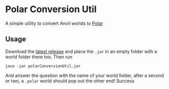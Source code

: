 # Polar Conversion Util
A simple utility to convert Anvil worlds to [Polar](https://github.com/hollow-cube/polar)

## Usage
Download the [latest release](https://github.com/Ender-Cube/polarConversionUtil/releases/latest) and place the `.jar` in an empty folder with a world folder there too. Then run

```shell
java -jar polarConversionUtil.jar
```

And answer the question with the name of your world folder, after a second or two, a `.polar` world should pop out the other end! Success
